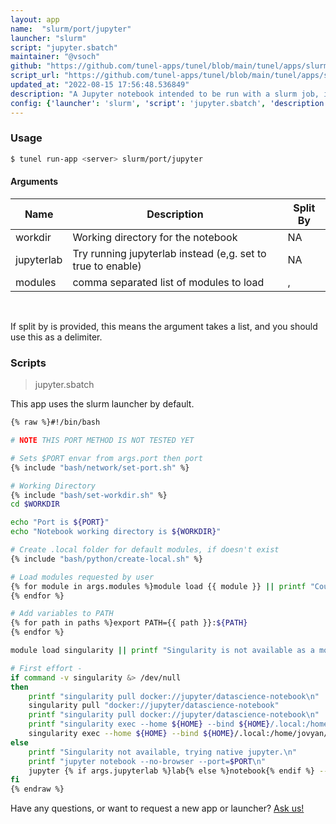 ```yaml
---
layout: app
name:  "slurm/port/jupyter"
launcher: "slurm"
script: "jupyter.sbatch"
maintainer: "@vsoch"
github: "https://github.com/tunel-apps/tunel/blob/main/tunel/apps/slurm/port/jupyter/app.yaml"
script_url: "https://github.com/tunel-apps/tunel/blob/main/tunel/apps/slurm/port/jupyter/jupyter.sbatch"
updated_at: "2022-08-15 17:56:48.536849"
description: "A Jupyter notebook intended to be run with a slurm job, interactive via a port"
config: {'launcher': 'slurm', 'script': 'jupyter.sbatch', 'description': 'A Jupyter notebook intended to be run with a slurm job, interactive via a port', 'args': [{'name': 'workdir', 'description': 'Working directory for the notebook'}, {'name': 'jupyterlab', 'description': 'Try running jupyterlab instead (e,g. set to true to enable)'}, {'name': 'modules', 'description': 'comma separated list of modules to load', 'split': ','}]}
---
```


### Usage

```bash
$ tunel run-app <server> slurm/port/jupyter
```


#### Arguments

<div class="fresh-table">
<table class="table">
<thead>
  <th>Name</th>
  <th>Description</th>
  <th>Split By</th>
</thead>
<tbody>
<tr>
   <td>workdir</td>
   <td>Working directory for the notebook</td>
   <td>NA</td>
</tr>
<tr>
   <td>jupyterlab</td>
   <td>Try running jupyterlab instead (e,g. set to true to enable)</td>
   <td>NA</td>
</tr>
<tr>
   <td>modules</td>
   <td>comma separated list of modules to load</td>
   <td>,</td>
</tr>

</tbody></table></div>

<br>

If split by is provided, this means the argument takes a list, and you should use this as a delimiter.







### Scripts

> jupyter.sbatch

This app uses the slurm launcher by default.

```bash
{% raw %}#!/bin/bash

# NOTE THIS PORT METHOD IS NOT TESTED YET

# Sets $PORT envar from args.port then port
{% include "bash/network/set-port.sh" %}

# Working Directory
{% include "bash/set-workdir.sh" %}
cd $WORKDIR

echo "Port is ${PORT}"
echo "Notebook working directory is ${WORKDIR}"

# Create .local folder for default modules, if doesn't exist
{% include "bash/python/create-local.sh" %}

# Load modules requested by user
{% for module in args.modules %}module load {{ module }} || printf "Could not load {{ module }}\n"
{% endfor %}

# Add variables to PATH
{% for path in paths %}export PATH={{ path }}:${PATH}
{% endfor %}

module load singularity || printf "Singularity is not available as a module."

# First effort - 
if command -v singularity &> /dev/null
then
    printf "singularity pull docker://jupyter/datascience-notebook\n"
    singularity pull "docker://jupyter/datascience-notebook"
    printf "singularity pull docker://jupyter/datascience-notebook\n"
    printf "singularity exec --home ${HOME} --bind ${HOME}/.local:/home/jovyan/.local docker://jupyter/datascience-notebook jupyter {% if args.jupyterlab %}lab{% else %}notebook{% endif %} --no-browser --port=$PORT --ip 0.0.0.0\n"
    singularity exec --home ${HOME} --bind ${HOME}/.local:/home/jovyan/.local "docker://jupyter/datascience-notebook" jupyter {% if args.jupyterlab %}lab{% else %}notebook{% endif %} --no-browser --port=$PORT --ip 0.0.0.0
else
    printf "Singularity not available, trying native jupyter.\n"
    printf "jupyter notebook --no-browser --port=$PORT\n"
    jupyter {% if args.jupyterlab %}lab{% else %}notebook{% endif %} --no-browser --port=$PORT
fi
{% endraw %}
```

Have any questions, or want to request a new app or launcher? [Ask us!](https://github.com/tunel-apps/tunel/issues)
